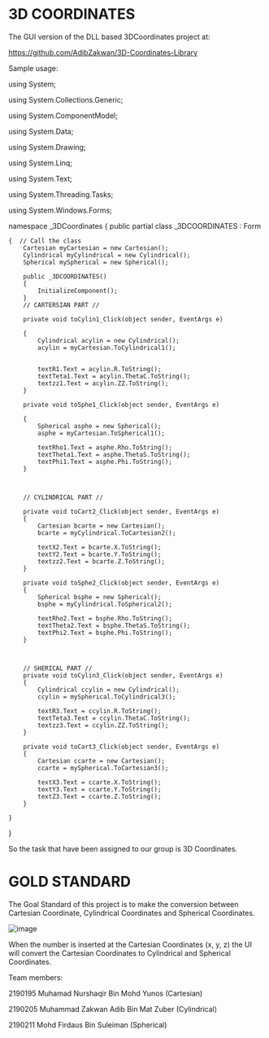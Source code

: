 # 3D COORDINATES

The GUI version of the DLL based 3DCoordinates project at:

https://github.com/AdibZakwan/3D-Coordinates-Library

Sample usage:

using System;

using System.Collections.Generic;

using System.ComponentModel;

using System.Data;

using System.Drawing;

using System.Linq;

using System.Text;

using System.Threading.Tasks;

using System.Windows.Forms;

namespace _3DCoordinates
{
    public partial class _3DCOORDINATES : Form
    
    {  // Call the class
        Cartesian myCartesian = new Cartesian();
        Cylindrical myCylindrical = new Cylindrical();
        Spherical mySpherical = new Spherical();

        public _3DCOORDINATES()
        {
            InitializeComponent();
        }
        // CARTERSIAN PART //
        
        private void toCylin1_Click(object sender, EventArgs e)
        
        {
            Cylindrical acylin = new Cylindrical();
            acylin = myCartesian.ToCylindrical1();


            textR1.Text = acylin.R.ToString();
            textTeta1.Text = acylin.ThetaC.ToString();
            textzz1.Text = acylin.ZZ.ToString();
        }

        private void toSphe1_Click(object sender, EventArgs e)
           
        {
            Spherical asphe = new Spherical();
            asphe = myCartesian.ToSpherical1();

            textRho1.Text = asphe.Rho.ToString();
            textTheta1.Text = asphe.ThetaS.ToString();
            textPhi1.Text = asphe.Phi.ToString();
        }

      
  
        // CYLINDRICAL PART //

        private void toCart2_Click(object sender, EventArgs e)
        {
            Cartesian bcarte = new Cartesian();
            bcarte = myCylindrical.ToCartesian2();

            textX2.Text = bcarte.X.ToString();
            textY2.Text = bcarte.Y.ToString();
            textzz2.Text = bcarte.Z.ToString();
        }

        private void toSphe2_Click(object sender, EventArgs e)
        {
            Spherical bsphe = new Spherical();
            bsphe = myCylindrical.ToSpherical2();

            textRho2.Text = bsphe.Rho.ToString();
            textTheta2.Text = bsphe.ThetaS.ToString();
            textPhi2.Text = bsphe.Phi.ToString();
        }

      

        // SHERICAL PART //
        private void toCylin3_Click(object sender, EventArgs e)
        {
            Cylindrical ccylin = new Cylindrical();
            ccylin = mySpherical.ToCylindrical3();

            textR3.Text = ccylin.R.ToString();
            textTeta3.Text = ccylin.ThetaC.ToString();
            textzz3.Text = ccylin.ZZ.ToString();
        }

        private void toCart3_Click(object sender, EventArgs e)
        {    
            Cartesian ccarte = new Cartesian();
            ccarte = mySpherical.ToCartesian3();

            textX3.Text = ccarte.X.ToString();
            textY3.Text = ccarte.Y.ToString();
            textZ3.Text = ccarte.Z.ToString();
        }

    }
}

So the task that have been assigned to our group is 3D Coordinates.

# GOLD STANDARD

The Goal Standard of this project is to make the conversion between Cartesian Coordinate, Cylindrical Coordinates and Spherical Coordinates.

![image](https://user-images.githubusercontent.com/116859685/215003819-973dc5d1-81f4-45ea-a642-22c787783b52.png)

When the number is inserted at the Cartesian Coordinates (x, y, z) the UI will convert the Cartesian Coordinates to Cylindrical and Spherical Coordinates.

Team members:

2190195 Muhamad Nurshaqir Bin Mohd Yunos (Cartesian)

2190205 Muhammad Zakwan Adib Bin Mat Zuber (Cylindrical)

2190211 Mohd Firdaus Bin Suleiman (Spherical)


